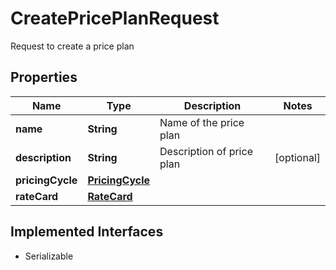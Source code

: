 

# CreatePricePlanRequest

Request to create a price plan

## Properties

| Name | Type | Description | Notes |
|------------ | ------------- | ------------- | -------------|
|**name** | **String** | Name of the price plan |  |
|**description** | **String** | Description of price plan |  [optional] |
|**pricingCycle** | [**PricingCycle**](PricingCycle.md) |  |  |
|**rateCard** | [**RateCard**](RateCard.md) |  |  |


## Implemented Interfaces

* Serializable


